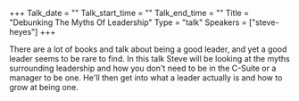 +++
Talk_date = ""
Talk_start_time = ""
Talk_end_time = ""
Title = "Debunking The Myths Of Leadership"
Type = "talk"
Speakers = ["steve-heyes"]
+++

There are a lot of books and talk about being a good leader, and yet a good leader seems to be rare to find. In this talk Steve will be looking at the myths surrounding leadership and how you don't need to be in the C-Suite or a manager to be one. He'll then get into what a leader actually is and how to grow at being one.
